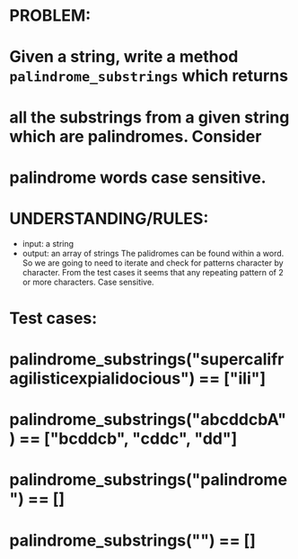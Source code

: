 # PROBLEM:

# Given a string, write a method `palindrome_substrings` which returns
# all the substrings from a given string which are palindromes. Consider
# palindrome words case sensitive.

# UNDERSTANDING/RULES:
  - input: a string
  - output: an array of strings
  The palidromes can be found within a word. So we are going to need to iterate
  and check for patterns character by character. 
  From the test cases it seems that any repeating pattern of 2 or more characters.
  Case sensitive.
  

# Test cases:

# palindrome_substrings("supercalifragilisticexpialidocious") == ["ili"]
# palindrome_substrings("abcddcbA") == ["bcddcb", "cddc", "dd"]
# palindrome_substrings("palindrome") == []
# palindrome_substrings("") == []